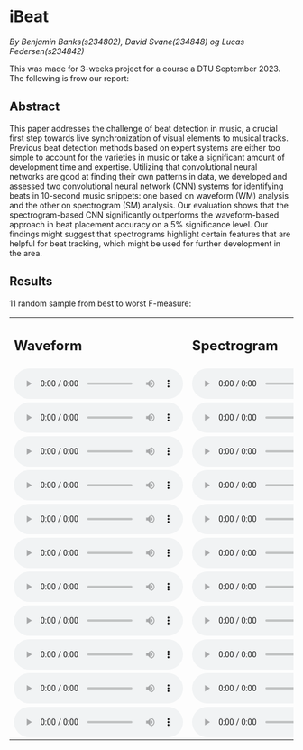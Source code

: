 

# iBeat

_By Benjamin Banks(s234802), David Svane(234848) og Lucas Pedersen(s234842)_

This was made for 3-weeks project for a course a DTU September 2023. The following is frow our report:

## Abstract
This paper addresses the challenge of beat detection in music, a crucial first step towards live synchronization of visual elements to musical tracks. Previous beat detection methods based on expert systems are either too simple to account for the varieties in music or take a significant amount of development time and expertise. Utilizing that convolutional neural networks are good at finding their own patterns in data, we developed and assessed two convolutional neural network (CNN) systems for identifying beats in 10-second music snippets: one based on waveform (WM) analysis and the other on spectrogram (SM) analysis. Our evaluation shows that the spectrogram-based CNN significantly outperforms the waveform-based approach in beat placement accuracy on a 5% significance level. Our findings might suggest that spectrograms highlight certain features that are helpful for beat tracking, which might be used for further development in the area.

## Results
11 random sample from best to worst F-measure:





<table>
    <tr>
        <td>
            <h2>Waveform</h2>
        </td>
        <td>
            <h2>Spectrogram</h2>
        </td>
    </tr>
    <tr>
        <td>
            <audio controls="controls">
                <source type="audio/wav" src="https://github.com/bforbanks/iBeat/blob/master/audio/spect_1994-967-127000.wav"></source>
            </audio>
        </td>
        <td>
            <audio controls="controls">
                <source type="audio/wav" src="audio/spect_1994-967-127000.wav"></source>
            </audio>
        </td>
    </tr>
    <tr>
        <td>
            <audio controls="controls">
                <source type="audio/wav" src="audio/wav_2003-2109-192000.wav"></source>
                <p>Your browser does not support the audio element.</p>
            </audio>
        </td>
        <td>
            <audio controls="controls">
                <source type="audio/wav" src="audio/spect_2003-2109-192000.wav"></source>
                <p>Your browser does not support the audio element.</p>
            </audio>
        </td>
    </tr>
    <tr>
        <td>
            <audio controls="controls">
                <source type="audio/wav" src="audio/wav_1999-1535-147000.wav"></source>
                <p>Your browser does not support the audio element.</p>
            </audio>
        </td>
        <td>
            <audio controls="controls">
                <source type="audio/wav" src="audio/spect_1999-1535-147000.wav"></source>
                <p>Your browser does not support the audio element.</p>
            </audio>
        </td>
    </tr>
    <tr>
        <td>
            <audio controls="controls">
                <source type="audio/wav" src="audio/wav_2001-1887-0.wav"></source>
                <p>Your browser does not support the audio element.</p>
            </audio>
        </td>
        <td>
            <audio controls="controls">
                <source type="audio/wav" src="audio/spect_2001-1887-0.wav"></source>
                <p>Your browser does not support the audio element.</p>
            </audio>
        </td>
    </tr>
    <tr>
        <td>
            <audio controls="controls">
                <source type="audio/wav" src="audio/wav_2011-3143-166000.wav"></source>
                <p>Your browser does not support the audio element.</p>
            </audio>
        </td>
        <td>
            <audio controls="controls">
                <source type="audio/wav" src="audio/spect_2011-3143-166000.wav"></source>
                <p>Your browser does not support the audio element.</p>
            </audio>
        </td>
    </tr>
    <tr>
        <td>
            <audio controls="controls">
                <source type="audio/wav" src="audio/wav_2002-1946-0.wav"></source>
                <p>Your browser does not support the audio element.</p>
            </audio>
        </td>
        <td>
            <audio controls="controls">
                <source type="audio/wav" src="audio/spect_2002-1946-0.wav"></source>
                <p>Your browser does not support the audio element.</p>
            </audio>
        </td>
    </tr>
    <tr>
        <td>
            <audio controls="controls">
                <source type="audio/wav" src="audio/wav_2015-3701-0.wav"></source>
                <p>Your browser does not support the audio element.</p>
            </audio>
        </td>
        <td>
            <audio controls="controls">
                <source type="audio/wav" src="audio/spect_2015-3701-0.wav"></source>
                <p>Your browser does not support the audio element.</p>
            </audio>
        </td>
    </tr>
    <tr>
        <td>
            <audio controls="controls">
                <source type="audio/wav" src="audio/wav_1996-1166-126000.wav"></source>
                <p>Your browser does not support the audio element.</p>
            </audio>
        </td>
        <td>
            <audio controls="controls">
                <source type="audio/wav" src="audio/spect_1996-1166-126000.wav"></source>
                <p>Your browser does not support the audio element.</p>
            </audio>
        </td>
    </tr>
    <tr>
        <td>
            <audio controls="controls">
                <source type="audio/wav" src="audio/wav_1996-1222-0.wav"></source>
                <p>Your browser does not support the audio element.</p>
            </audio>
        </td>
        <td>
            <audio controls="controls">
                <source type="audio/wav" src="audio/spect_1996-1222-0.wav"></source>
                <p>Your browser does not support the audio element.</p>
            </audio>
        </td>
    </tr>
    <tr>
        <td>
            <audio controls="controls">
                <source type="audio/wav" src="audio/wav_2010-3030-103000.wav"></source>
                <p>Your browser does not support the audio element.</p>
            </audio>
        </td>
        <td>
            <audio controls="controls">
                <source type="audio/wav" src="audio/spect_2010-3030-103000.wav"></source>
                <p>Your browser does not support the audio element.</p>
            </audio>
        </td>
    </tr>
    <tr>
        <td>
            <audio controls="controls">
                <source type="audio/wav" src="audio/wav_2018-4033-66000.wav"></source>
                <p>Your browser does not support the audio element.</p>
            </audio>
        </td>
        <td>
            <audio controls="controls">
                <source type="audio/wav" src="audio/spect_2018-4033-66000.wav"></source>
                <p>Your browser does not support the audio element.</p>
            </audio>
        </td>
    </tr>
</table>
